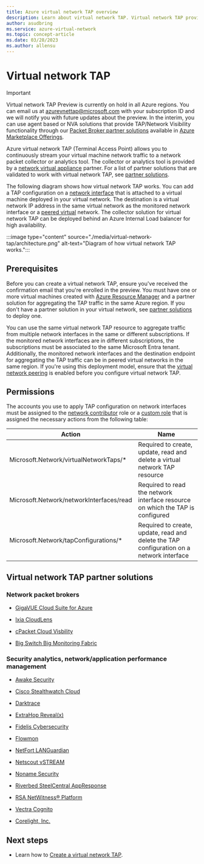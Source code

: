```yaml
---
title: Azure virtual network TAP overview
description: Learn about virtual network TAP. Virtual network TAP provides you with a copy of virtual machine network traffic that can be streamed to a packet collector.
author: asudbring
ms.service: azure-virtual-network
ms.topic: concept-article
ms.date: 03/28/2023
ms.author: allensu
---
```


# Virtual network TAP

> [!IMPORTANT]
> Virtual network TAP Preview is currently on hold in all Azure regions. You can email us at <azurevnettap@microsoft.com> with your subscription ID and we will notify you with future updates about the preview. In the interim, you can use agent based or NVA solutions that provide TAP/Network Visibility functionality through our [Packet Broker partner solutions](#virtual-network-tap-partner-solutions) available in [Azure Marketplace Offerings](https://azuremarketplace.microsoft.com/marketplace/apps/category/networking?page=1&subcategories=appliances%3Ball&search=Network%20Traffic&filters=partners).

Azure virtual network TAP (Terminal Access Point) allows you to continuously stream your virtual machine network traffic to a network packet collector or analytics tool. The collector or analytics tool is provided by a [network virtual appliance](https://azure.microsoft.com/solutions/network-appliances/) partner. For a list of partner solutions that are validated to work with virtual network TAP, see [partner solutions](#virtual-network-tap-partner-solutions).

The following diagram shows how virtual network TAP works. You can add a TAP configuration on a [network interface](virtual-network-network-interface.md) that is attached to a virtual machine deployed in your virtual network. The destination is a virtual network IP address in the same virtual network as the monitored network interface or a [peered virtual](virtual-network-peering-overview.md) network. The collector solution for virtual network TAP can be deployed behind an Azure Internal Load balancer for high availability.

:::image type="content" source="./media/virtual-network-tap/architecture.png" alt-text="Diagram of how virtual network TAP works.":::

## Prerequisites

Before you can create a virtual network TAP, ensure you've received the confirmation email that you're enrolled in the preview. You must have one or more virtual machines created with [Azure Resource Manager](../azure-resource-manager/management/overview.md?toc=%2fazure%2fvirtual-network%2ftoc.json) and a partner solution for aggregating the TAP traffic in the same Azure region. If you don't have a  partner solution in your virtual network, see [partner solutions](#virtual-network-tap-partner-solutions) to deploy one. 

You can use the same virtual network TAP resource to aggregate traffic from multiple network interfaces in the same or different subscriptions. If the monitored network interfaces are in different subscriptions, the subscriptions must be associated to the same Microsoft Entra tenant. Additionally, the monitored network interfaces and the destination endpoint for aggregating the TAP traffic can be in peered virtual networks in the same region. If you're using this deployment model, ensure that the [virtual network peering](virtual-network-peering-overview.md) is enabled before you configure virtual network TAP.

## Permissions

The accounts you use to apply TAP configuration on network interfaces must be assigned to the [network contributor](../role-based-access-control/built-in-roles.md?toc=%2fazure%2fvirtual-network%2ftoc.json#network-contributor) role or a [custom role](../role-based-access-control/custom-roles.md?toc=%2fazure%2fvirtual-network%2ftoc.json) that is assigned the necessary actions from the following table:

| Action | Name |
|---|---|
| Microsoft.Network/virtualNetworkTaps/* | Required to create, update, read and delete a virtual network TAP resource |
| Microsoft.Network/networkInterfaces/read | Required to read the network interface resource on which the TAP is configured |
| Microsoft.Network/tapConfigurations/* | Required to create, update, read and delete the TAP configuration on a network interface |

## Virtual network TAP partner solutions

### Network packet brokers

- [GigaVUE Cloud Suite for Azure](https://www.gigamon.com/solutions/cloud/public-cloud/gigavue-cloud-suite-azure.html)

- [Ixia CloudLens](https://www.ixiacom.com/cloudlens/cloudlens-azure)

- [cPacket Cloud Visbility](https://www.cpacket.com/resources/ccloud/)

- [Big Switch Big Monitoring Fabric](https://www.arista.com/en/bigswitch)

### Security analytics, network/application performance management

- [Awake Security](https://www.arista.com/partner/technology-partners)

- [Cisco Stealthwatch Cloud](https://blogs.cisco.com/security/cisco-stealthwatch-cloud-and-microsoft-azure-reliable-cloud-infrastructure-meets-comprehensive-cloud-security)

- [Darktrace](https://www.darktrace.com)

- [ExtraHop Reveal(x)](https://hop.extrahop.com/partners/tech-partners/microsoft/)

- [Fidelis Cybersecurity](https://fidelissecurity.com/)

- [Flowmon](https://www.flowmon.com/en/blog/azure-vtap)

- [NetFort LANGuardian](https://www.netfort.com/languardian/solutions/visibility-in-azure-network-tap/)

- [Netscout vSTREAM](https://www.netscout.com/technology-partners/microsoft-azure)

- [Noname Security](https://nonamesecurity.com/)

- [Riverbed SteelCentral AppResponse]( https://www.riverbed.com/products/steelcentral/steelcentral-appresponse-11.html)

- [RSA NetWitness&reg; Platform](https://community.netwitness.com/t5/netwitness-platform-integrations/ixia-cloudlens-rsa-netwitness-packets-implementation-guide/ta-p/564238)

- [Vectra Cognito](https://www.vectra.ai/products/cognito-platform)

- [Corelight, Inc.](https://corelight.com/)

## Next steps

- Learn how to [Create a virtual network TAP](tutorial-tap-virtual-network-cli.md).
